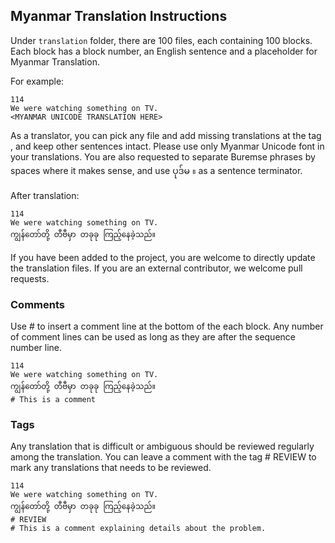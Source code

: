 ## Myanmar Translation Instructions

Under `translation` folder, there are 100 files, each containing 100 blocks. Each block has a block number, an English sentence and a placeholder for Myanmar Translation.

For example:
```
114
We were watching something on TV.
<MYANMAR UNICODE TRANSLATION HERE>
```

As a translator, you can pick any file and add missing translations at the tag <MYANMAR UNICODE TRANSLATION HERE>, and keep other sentences intact. Please use only Myanmar Unicode font in your translations. You are also requested to separate Buremse phrases by spaces where it makes sense, and use ပုဒ်မ `။` as a sentence terminator.

After translation:
```
114
We were watching something on TV.
ကျွန်တော်တို့ တီဗီမှာ တခုခု ကြည့်နေခဲ့သည်။
```

If you have been added to the project, you are welcome to directly update the translation files.
If you are an external contributor, we welcome pull requests.

### Comments 
 
Use # to insert a comment line at the bottom of the each block.
Any number of comment lines can be used as long as they are after the sequence number line.
 
```
114
We were watching something on TV.
ကျွန်တော်တို့ တီဗီမှာ တခုခု ကြည့်နေခဲ့သည်။
# This is a comment
```

 
### Tags
 
Any translation that is difficult or ambiguous should be reviewed regularly among the translation.
You can leave a comment with the tag # REVIEW to mark any translations that needs to be reviewed.
 
```
114
We were watching something on TV.
ကျွန်တော်တို့ တီဗီမှာ တခုခု ကြည့်နေခဲ့သည်။
# REVIEW
# This is a comment explaining details about the problem.
```
